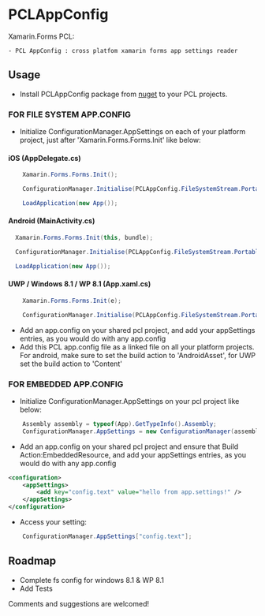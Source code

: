 # PCLAppConfig


Xamarin.Forms PCL:

	- PCL AppConfig : cross platfom xamarin forms app settings reader
	
## Usage


- Install PCLAppConfig package from [nuget](https://www.nuget.org/packages/PCLAppConfig) to your PCL projects.

### FOR FILE SYSTEM  APP.CONFIG
- Initialize ConfigurationManager.AppSettings on each of your  platform project, just after  'Xamarin.Forms.Forms.Init'  like below:

#### iOS (AppDelegate.cs)
``` C#
	Xamarin.Forms.Forms.Init();

	ConfigurationManager.Initialise(PCLAppConfig.FileSystemStream.PortableStream.Current);

	LoadApplication(new App());
```

#### Android (MainActivity.cs)
``` C#
  Xamarin.Forms.Forms.Init(this, bundle);

  ConfigurationManager.Initialise(PCLAppConfig.FileSystemStream.PortableStream.Current);

  LoadApplication(new App());
```

#### UWP / Windows 8.1 / WP 8.1 (App.xaml.cs)
``` C#
	Xamarin.Forms.Forms.Init(e);

	ConfigurationManager.Initialise(PCLAppConfig.FileSystemStream.PortableStream.Current);
```

- Add an app.config on your shared pcl project, and add your appSettings entries, as you would do with any app.config
- Add this PCL app.config file as a linked file on all your platform projects. For android, make sure to set the build action to  'AndroidAsset', for UWP set the build action to 'Content'


### FOR EMBEDDED APP.CONFIG
- Initialize ConfigurationManager.AppSettings on your pcl project like below:

``` C#
	Assembly assembly = typeof(App).GetTypeInfo().Assembly;
	ConfigurationManager.AppSettings = new ConfigurationManager(assembly.GetManifestResourceStream("DemoApp.App.config")).GetAppSettings;
```

- Add an app.config on your shared pcl project and ensure that Build Action:EmbeddedResource, and add your appSettings entries, as you would do with any app.config

``` xml
<configuration>
	<appSettings>
        <add key="config.text" value="hello from app.settings!" />
    </appSettings>
</configuration>
```

- Access your setting:

``` C#
	ConfigurationManager.AppSettings["config.text"];

```

## Roadmap

- Complete fs config for windows 8.1 & WP 8.1
- Add Tests


Comments and suggestions are welcomed!
